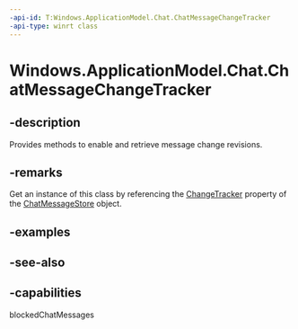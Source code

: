 ```yaml
---
-api-id: T:Windows.ApplicationModel.Chat.ChatMessageChangeTracker
-api-type: winrt class
---
```


<!-- Class syntax.
public class ChatMessageChangeTracker : Windows.ApplicationModel.Chat.IChatMessageChangeTracker
-->

# Windows.ApplicationModel.Chat.ChatMessageChangeTracker

## -description
Provides methods to enable and retrieve message change revisions.

## -remarks
Get an instance of this class by referencing the [ChangeTracker](chatmessagestore_changetracker.md) property of the [ChatMessageStore](chatmessagestore.md) object.

## -examples

## -see-also


## -capabilities
blockedChatMessages